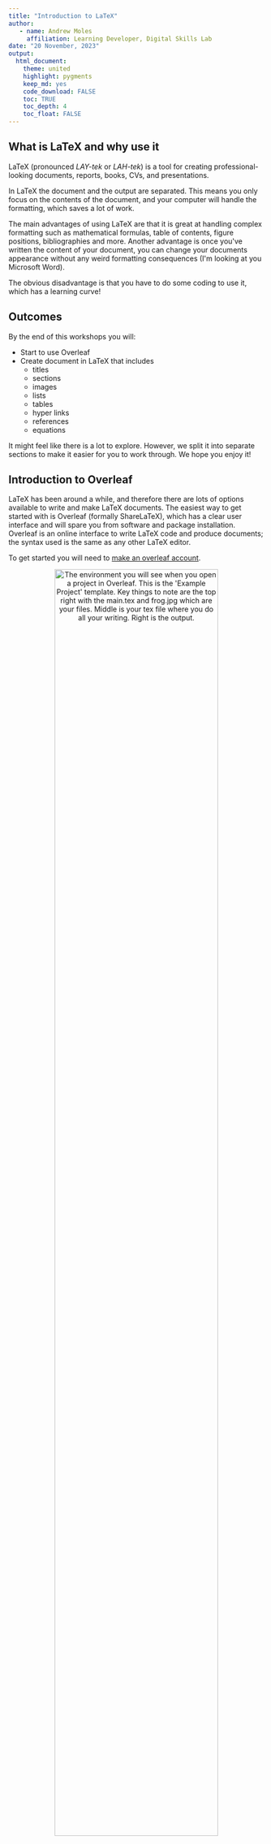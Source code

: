 ```yaml
---
title: "Introduction to LaTeX"
author:
   - name: Andrew Moles
     affiliation: Learning Developer, Digital Skills Lab
date: "20 November, 2023"
output: 
  html_document: 
    theme: united
    highlight: pygments
    keep_md: yes
    code_download: FALSE
    toc: TRUE
    toc_depth: 4
    toc_float: FALSE
---
```


## What is LaTeX and why use it

LaTeX (pronounced *LAY-tek* or *LAH-tek*) is a tool for creating professional-looking documents, reports, books, CVs, and presentations. 

In LaTeX the document and the output are separated. This means you only focus on the contents of the document, and your computer will handle the formatting, which saves a lot of work. 

The main advantages of using LaTeX are that it is great at handling complex formatting such as mathematical formulas, table of contents, figure positions, bibliographies and more. Another advantage is once you've written the content of your document, you can change your documents appearance without any weird formatting consequences (I'm looking at you Microsoft Word). 

The obvious disadvantage is that you have to do some coding to use it, which has a learning curve! 

## Outcomes

By the end of this workshops you will: 

* Start to use Overleaf
* Create document in LaTeX that includes
  - titles
  - sections
  - images
  - lists
  - tables
  - hyper links
  - references
  - equations 

It might feel like there is a lot to explore. However, we split it into separate sections to make it easier for you to work through. We hope you enjoy it!

## Introduction to Overleaf

LaTeX has been around a while, and therefore there are lots of options available to write and make LaTeX documents. The easiest way to get started with is Overleaf (formally ShareLaTeX), which has a clear user interface and will spare you from software and package installation. Overleaf is an online interface to write LaTeX code and produce documents; the syntax used is the same as any other LaTeX editor. 

To get started you will need to [make an overleaf account](https://www.overleaf.com/register). 

<div class="figure" style="text-align: center">
<img src="overleaf-env.png" alt="The environment you will see when you open a project in Overleaf. This is the 'Example Project' template. Key things to note are the top right with the main.tex and frog.jpg which are your files. Middle is your tex file where you do all your writing. Right is the output." width="80%" />
<p class="caption">The environment you will see when you open a project in Overleaf. This is the 'Example Project' template. Key things to note are the top right with the main.tex and frog.jpg which are your files. Middle is your tex file where you do all your writing. Right is the output.</p>
</div>


## Useful resources to use during this session

* [Overleaf documentation](https://www.overleaf.com/learn)
* Google search what you need - e.g. *hyperlink colour latex*

### Extra resources for after the session
* Videos that [introduce various LaTeX topics](https://www.youtube.com/playlist?list=PLnC5h3PY-znyDQKn3knfXfekZLgWyL7QW)
* 30 minute [learn LaTeX course](https://www.overleaf.com/learn/latex/Learn_LaTeX_in_30_minutes)
* Free [online introduction to LaTeX](https://www.overleaf.com/learn/latex/Free_online_introduction_to_LaTeX_(part_1))

## Exercises

A friend sent you a really cool article on the gender pay gap in the UK and you want to edit it to add some of your own ideas or research. You remember that you can do this with [Adobe](https://www.adobe.com/uk/), but they are asking you to pay for the software, we can't afford that!  

You think of a creative solution...you've been meaning to learn LaTeX so how about we write the document into LaTeX so we can edit and change what we like?  

You've emailed the author to ask them about the images and if you can use their article. They respond enthusiastically giving you a link to the files that has the following resources that will help you make your document: 

* The pdf of their document called **gender\_pay_gap.pdf**
* A csv file with the output of one of their analysis called **paygap\_sector_averages.csv**
* The two images they used in their report called **pay\_gap_bot.png** and **paygap.png**
* Their references file called **references.bib**
* A LaTeX template called **LaTeX_workshop.zip**

[Click link to access the files](https://lsecloud.sharepoint.com/:f:/s/TEAM_APD-DSL-Digital-Skills-Trainers/EuB98M0onDpPrZY6cNrWkBcBhMH82p90h8keWN2u4B0FVQ?e=bAXjmK)

### Task 0 — load the template into Overleaf

1) Download all the [files](https://lsecloud.sharepoint.com/:f:/s/TEAM_APD-DSL-Digital-Skills-Trainers/EuB98M0onDpPrZY6cNrWkBcBhMH82p90h8keWN2u4B0FVQ?e=bAXjmK) to your computer
2) Unzip/extract the files you have downloaded. On a Mac you double click the file to unzip, on a Windows you right-click -> extract all
3) Open Overleaf -> New Project (Green button in the upper-left corner) -> Upload Project -> upload the **LaTeX_workshop.zip** file

Once uploaded, Overleaf will present you with a split-screen. On the left side you will see LaTeX code. On the right side you will see the result of running the code, i.e., the way you report will look like. As you can tell, it requires some work…

***

#### A side note on LaTeX document structure and syntax

Now you have the document open in Overleaf we can take a quick de-tour for a run through of the general ideas and rules of LaTeX.

##### Document structure

LaTeX documents have a two part structure. The first section is called the *preamble*, and the section section is where your document starts (look for the `\begin{document}` syntax). 

The *preamble* is the set up, where you specify:

- What you want to do in LaTeX such as writing a document, a presentation, Cv and so on. Look for the `\documentclass[11pt]{article}` syntax which tells you what you are working on
- You set up your title and references. Look in the document for anything that says bibliography and title
- What packages you will be using. Packages in LaTeX are similar to the way we use them in other programming languages like R and Python. We load in the package and then it is available for use. You can see if a package has been loaded by looking for the `\usepackage{}` syntax. How many packages are we using in our template? 

Where your document starts, after `\begin{document}`, is where all your writing, figures, tables, sections and so on will go. 

##### Syntax

The syntax of LaTeX has a few specific rules which are outlined below:

- We start commands with a backslash such as `\newpage`
- Most commands have parameters which go in curly brackets such as `\title{Joe Bloggs}`
- Arguments go in square brackets such as `\documentclass[11pt]{article}` where 11pt is the argument for the size of the text
- plain text is just plain text
- If something begins, we need to end it. To put it more philosophically *Anything that has a beginning must have an ending*
- We write comments using the percent sign
- Special characters like % need to be *escaped*, which means we ignore that characters special characteristics. This can be done with the backslash like: `25\%`

***

### Task 1 — title page

Now we have the a basic document we need to build up that title page! 

In Overleaf take a look on the left panel where the code is. Can you spot any code that would define a title, the authors, the date, and an abstract? 

Using the **gender\_pay_gap.pdf** file as your example:

* Change the title
* Replace the authors with your own name 
* change the date to todays date
* Change the abstract
* Make sure the title and abstract are on a separate page to the rest of the document.

*Hint: Looking at the command `\title{your title here}` what is the output of this code? Check the panel in the left and look at your title. How would you change the text of the title?*

### Task 2 — contents

We have the nice looking title page, which is a great start! 

Next we set up the contents page which should include a table of contents, list of figures, and list of tables. We might not have added tables or figures yet, but we will soon. 

* Use the [Overleaf documentation](https://www.overleaf.com/learn) to find out how to add a table of contents, list of figures, and list of tables to your document
* Make sure your content page is on a separate page to the rest of the document

You are very particular and notice in our document we have numbers next to our sections but the document we are copying doesn't, how annoying! You do a quick online search and find this answer in a [stack exchange thread](https://tex.stackexchange.com/a/30123) which seems to solve your problem, yay! The simplified version of this is as follows:  

```
\section*{Introduction}
\addcontentsline{toc}{section}{Introduction}
```

### Task 3 — upload documents to Overleaf

For the next tasks we will need to upload the resources the author sent us into Overleaf. Using the upload button (on the upper left hand side of Oveleaf, just under menu) add the following files to your Overleaf project:

* pay\_gap_bot.png
* paygap.png
* references.bib

Once uploaded, you’ll be able to see the files in your project (on the left to your code). Try clicking on them to view them.

Note that once you recompile your document you will get the following error: **Package natbib Warning: Empty 'thebibliography' environment on input line 3**. We will be adding our references later which will fix the issue, but if you want to solve this now add `\nocite{*}` before `\bibliography{references.bib}`. 

### Task 4 — introduction

Great, we have a title page and a contents page. We are in a good place to start adding the content to our document. 

The introduction we are copying has links and an image, exciting! 

* Copy introduction text from the pdf into Overleaf (make sure to paste in the introduction section)
* Using the Overleaf documentation:
  - Add the links. Right click on the links to get the urls
  - Add the figure, which is the `pay_gap_bot.png` image file in your project
* Make sure you've added a caption and your image is in the centre of the page

Note that to make the image the same as the example something like this will work: ` \includegraphics[width=0.7\linewidth]{pay_gap_bot} `

### Task 5 — methods

You might notice when you *Recompile* the gender pay gap bot figure now appears in your list of figures, cool!

Next up, the methods section which has more new elements in equations and citations. 

* Make a new section called methods, like we have for introduction
* Add a new page between methods and introduction
* Copy the text from the methods in the pdf into Overleaf
* Add the url links
* Write the equations
* Add the references, all of which are in the *references.bib* file

***

**Equation hint 1:** The easiest way to replicate this equation is to use *math* like: `\begin{math} your equation \end{math}`

**Equation hint 2:** LaTeX has shortcuts for common mathematics symbols like plus and divide. Plus is `\sum` and divide is `\div`. What do you think multiplication would be? 

If you added `\nocite{*}` on task 3, you can remove it now if your references are not appearing. 

**Reference hint 1:** there are two ways to cite in LaTeX using either `\cite{}` or `\citep{}`. It looks like our example has used `\citep{}`.

**Reference hint 2:** each reference in the *references.bib* file has a label which you use within the cite command like `\cite{ggtext}`. 

**Reference hint 3:** if you are interested in having numbered references you can add in `\setcitestyle{numbers}` above `\bibliographystyle{apsr}`. This [useful Stack Exchange thread](https://tex.stackexchange.com/questions/412067/how-to-add-numbering-to-reference-list-but-still-use-authoryear-in-natbib) has more information. 

***

#### General notes about references

The LSE Library team offers a lot of support and advice on citing and referencing your own work. Information on this support can be found on the [library web page](https://www.lse.ac.uk/library/using-the-library/library-resources-guide/citing-and-referencing).

This template, rather helpfully, has been set up to handle citations and references. If you are starting off from nothing, first you'll need these two lines somewhere before `\begin{document}`: 
```
% this is for the bibliography
\usepackage[]{natbib}
\bibliographystyle{apsr}
```

Note that the command `\bibliographystyle{apsr}` tells LaTeX what referencing style to use, which in this case is the *American Political Science Review* style. There are many possibilities, so before choosing a style for your own work, you should check with your department or librarian. A full list of bibliography styles is available on [this website](https://www.bibtex.com/bibliography-styles/). 

And later in the document you'll need the code below which builds the reference list at the end of your document. This should go just before your `\end{document}`. 

```
% end with the bibliography
\newpage

\bibliography{references.bib}
```

### Task 6 — hyperlinks

Now when you *Recompile* you'll have a reference page, very exciting! 

However, you notice the colour of the citations, url links, and the contents page look different to our pdf document we are copying, we can't have that! 

LaTeX comes to the rescue again. We can change these with the `\hypersetup{}` command! At the beginning of your *main.tex* file you'll see this command. Change the colours of hyperlinks as follows:

* citations to blue
* url to blue
* contents page links to red

### Task 7 — results

We finally get to the good stuff, our results page! Some new features you notice are a table, footnotes, and figure referencing. 

* Make a new section called results on a separate page from methods  
* Copy the text from the results page in the pdf to your Overleaf document
* Add the footnote about tokenisation
* Add the two url links
* The copied table doesn't work! You think writing tables from scratch in LaTeX seems like a lot of effort. After a Google search you find a [table convert tool](https://tableconvert.com/) which will do the hard work for you, great! Upload the *paygap\_sector_average.csv* to the table converter to get your table. Make sure it has a caption
* Add the figure, which is the `paygap.png` image file. Be sure to pay attention to the positioning of the figure, you might need to try different positions till it looks right
* Make sure your figure has a label
* Now you can add the figure labels

Hint: You might need to edit the table to make it look the same as the pdf. Some things you can try are adding or removing `\hline` arguments or removing the lines in the in the begin tablular command like the examples below:

```
% line between columns
\begin{tabular}{l | c}
% no line between columns
\begin{tabular}{l c}
```

### Task 8 — discussion

We are almost there, just the discussion left. Two new features here are a quote and a list. 

* Make a new section called discussion on a separate page from results
* Copy the text from the discussion page in the pdf to your Overleaf document
* Format the quote properly using the quote command `\begin{quote} `` your quote '' \end{quote} `
* Add the footnote
* Format the list using the Overleaf documentation for help

Wow, we've just taken a pdf document and converted it to LaTeX! 

Download a copy for yourself to your computer (download to pdf button is next to recompile button). 

### Final task — take our survey

<https://lse.eu.qualtrics.com/jfe/form/SV_6eSrOVWuit28qcS?coursename=Introduction%to%LaTeX&topic=LaTeX&prog=SR&version=23-24&link=https://github.com/andrewmoles2/gender_pay_gap_example>

## Whats next?

The Digital Skills Lab will be running a follow up workshop about ***report writing with Markdown***, using a next generation software called Quarto. Quarto is a tool for making dynamic documents with R/Python/Julia/JavaScript which combines markdown, a lightweight markup language that is an easy-to-write plain text format, YAML, and sections or chunks of embedded R/Python/Julia/JavaScript code. This is powerful as it allows you to write reports or presentations that contain your code, as well as the documents being easy to write due to the simplicity of markdown, and being well formatted by default like LaTeX. 

LaTeX has a great open-source community, and their are thousands of great templates, packages, and extensions out there which you can use depending on your needs. Two good places to start looking for templates are the [LaTeX Templates page](https://www.latextemplates.com/) and the [Overleaf Templates](https://www.overleaf.com/latex/templates). 

### Take home challenge

Write your CV using LaTeX! LaTeX is a great tool to write your CV due to its control over formatting and all the many templates available. 

1) Start a new project in Overleaf for your CV. If you are still in the LaTeX_workshop project, click on the home icon to return to the Overleaf home page
2) Browse the available templates from either [latextemplates.com](https://www.latextemplates.com/cat/curricula-vitae) or [Overleaf](https://www.overleaf.com/latex/templates/tagged/cv)
3) Once you've picked a template, either copy the code into your new project, or if it is an Overleaf project click on *open as template* to get the code used to make it
4) Using the template, play around with it to make it your own! Some fun ideas for you to test out:  
    * Try out different fonts
    * Add coloured text or sections
    * Add an image (usually a picture of yourself)
    * Add icons
  

